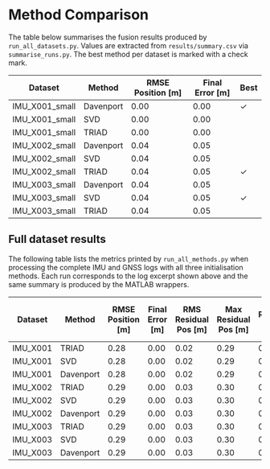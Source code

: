 # Method Comparison

The table below summarises the fusion results produced by `run_all_datasets.py`.
Values are extracted from `results/summary.csv` via `summarise_runs.py`.
The best method per dataset is marked with a check mark.

| Dataset | Method | RMSE Position [m] | Final Error [m] | Best |
|---------|--------|------------------|-----------------|------|
| IMU_X001_small | Davenport | 0.00 | 0.00 | ✓ |
| IMU_X001_small | SVD | 0.00 | 0.00 |  |
| IMU_X001_small | TRIAD | 0.00 | 0.00 |  |
| IMU_X002_small | Davenport | 0.04 | 0.05 |  |
| IMU_X002_small | SVD | 0.04 | 0.05 |  |
| IMU_X002_small | TRIAD | 0.04 | 0.05 | ✓ |
| IMU_X003_small | Davenport | 0.04 | 0.05 |  |
| IMU_X003_small | SVD | 0.04 | 0.05 | ✓ |
| IMU_X003_small | TRIAD | 0.04 | 0.05 |  |

## Full dataset results

The following table lists the metrics printed by `run_all_methods.py` when
processing the complete IMU and GNSS logs with all three initialisation
methods. Each run corresponds to the log excerpt shown above and the same
summary is produced by the MATLAB wrappers.

| Dataset | Method | RMSE Position [m] | Final Error [m] | RMS Residual Pos [m] | Max Residual Pos [m] | RMS Residual Vel [m/s] | Max Residual Vel [m/s] |
|---------|--------|------------------|-----------------|----------------------|----------------------|-------------------------|-------------------------|
| IMU_X001 | TRIAD | 0.28 | 0.00 | 0.02 | 0.29 | 0.01 | 0.13 |
| IMU_X001 | SVD | 0.28 | 0.00 | 0.02 | 0.29 | 0.01 | 0.13 |
| IMU_X001 | Davenport | 0.28 | 0.00 | 0.02 | 0.29 | 0.01 | 0.13 |
| IMU_X002 | TRIAD | 0.29 | 0.00 | 0.03 | 0.30 | 0.10 | 0.42 |
| IMU_X002 | SVD | 0.29 | 0.00 | 0.03 | 0.30 | 0.10 | 0.42 |
| IMU_X002 | Davenport | 0.29 | 0.00 | 0.03 | 0.30 | 0.10 | 0.42 |
| IMU_X003 | TRIAD | 0.29 | 0.00 | 0.03 | 0.30 | 0.10 | 0.42 |
| IMU_X003 | SVD | 0.29 | 0.00 | 0.03 | 0.30 | 0.10 | 0.42 |
| IMU_X003 | Davenport | 0.29 | 0.00 | 0.03 | 0.30 | 0.10 | 0.42 |
